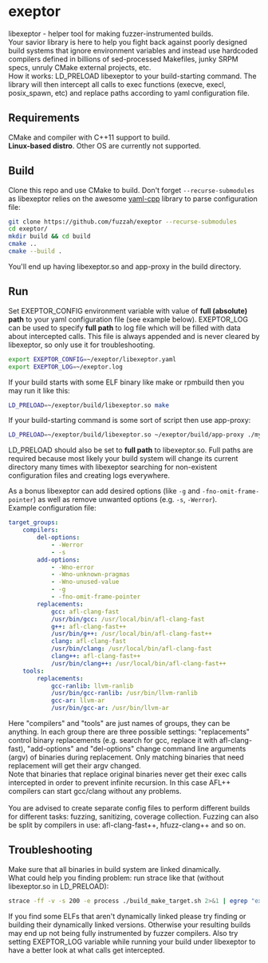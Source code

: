 # exeptor
libexeptor - helper tool for making fuzzer-instrumented builds. <br>
Your savior library is here to help you fight back against poorly designed build systems that ignore environment variables and instead use hardcoded compilers defined in billions of sed-processed Makefiles, junky SRPM specs, unruly CMake external projects, etc. <br>
How it works: LD_PRELOAD libexeptor to your build-starting command. The library will then intercept all calls to exec functions (execve, execl, posix_spawn, etc) and replace paths according to yaml configuration file. <br>

## Requirements
CMake and compiler with C++11 support to build. <br>
**Linux-based distro**. Other OS are currently not supported. <br>

## Build
Clone this repo and use CMake to build. Don't forget `--recurse-submodules` as libexeptor relies on the awesome [yaml-cpp](https://github.com/jbeder/yaml-cpp) library to parse configuration file:
```bash
git clone https://github.com/fuzzah/exeptor --recurse-submodules
cd exeptor/
mkdir build && cd build
cmake ..
cmake --build .
```
You'll end up having libexeptor.so and app-proxy in the build directory.

## Run
Set EXEPTOR_CONFIG environment variable with value of **full (absolute) path** to your yaml configuration file (see example below). EXEPTOR_LOG can be used to specify **full path** to log file which will be filled with data about intercepted calls. This file is always appended and is never cleared by libexeptor, so only use it for troubleshooting.
```bash
export EXEPTOR_CONFIG=~/exeptor/libexeptor.yaml
export EXEPTOR_LOG=~/exeptor.log
```
If your build starts with some ELF binary like make or rpmbuild then you may run it like this:
```bash
LD_PRELOAD=~/exeptor/build/libexeptor.so make
```
If your build-starting command is some sort of script then use app-proxy:
```bash
LD_PRELOAD=~/exeptor/build/libexeptor.so ~/exeptor/build/app-proxy ./my_build_starter.sh
```
LD_PRELOAD should also be set to **full path** to libexeptor.so. Full paths are required because most likely your build system will change its current directory many times with libexeptor searching for non-existent configuration files and creating logs everywhere. <br>

As a bonus libexeptor can add desired options (like `-g` and `-fno-omit-frame-pointer`) as well as remove unwanted options (e.g. `-s`, `-Werror`). <br>
Example configuration file: <br>
```yaml
target_groups:
    compilers:
        del-options:
            - -Werror
            - -s
        add-options:
            - -Wno-error
            - -Wno-unknown-pragmas
            - -Wno-unused-value
            - -g
            - -fno-omit-frame-pointer
        replacements:
            gcc: afl-clang-fast
            /usr/bin/gcc: /usr/local/bin/afl-clang-fast
            g++: afl-clang-fast++
            /usr/bin/g++: /usr/local/bin/afl-clang-fast++
            clang: afl-clang-fast
            /usr/bin/clang: /usr/local/bin/afl-clang-fast
            clang++: afl-clang-fast++
            /usr/bin/clang++: /usr/local/bin/afl-clang-fast++
    tools:
        replacements:
            gcc-ranlib: llvm-ranlib
            /usr/bin/gcc-ranlib: /usr/bin/llvm-ranlib
            gcc-ar: llvm-ar
            /usr/bin/gcc-ar: /usr/bin/llvm-ar

```
Here "compilers" and "tools" are just names of groups, they can be anything. In each group there are three possible settings: "replacements" control binary replacements (e.g. search for gcc, replace it with afl-clang-fast), "add-options" and "del-options" change command line arguments (argv) of binaries during replacement. Only matching binaries that need replacement will get their argv changed. <br>
Note that binaries that replace original binaries never get their exec calls intercepted in order to prevent infinite recursion. In this case AFL++ compilers can start gcc/clang without any problems. <br>
<br>
You are advised to create separate config files to perform different builds for different tasks: fuzzing, sanitizing, coverage collection. Fuzzing can also be split by compilers in use: afl-clang-fast++, hfuzz-clang++ and so on.

## Troubleshooting
Make sure that all binaries in build system are linked dinamically.<br>
What could help you finding problem: run strace like that (without libexeptor.so in LD_PRELOAD):
```bash
strace -ff -v -s 200 -e process ./build_make_target.sh 2>&1 | egrep "exec\S+\s*\(" | cut -f2 -d\" | sort | uniq | xargs file {} | grep ELF | grep -v "dynamically linked"
```
If you find some ELFs that aren't dynamically linked please try finding or building their dynamically linked versions. Otherwise your resulting builds may end up not being fully instrumented by fuzzer compilers.
Also try setting EXEPTOR_LOG variable while running your build under libexeptor to have a better look at what calls get intercepted.
